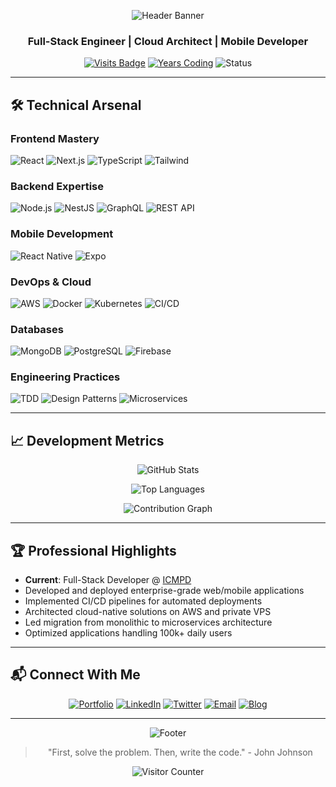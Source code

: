 <div align="center">
  
  ![Header Banner](https://capsule-render.vercel.app/api?type=waving&color=0:4b6cb7,100:182848&height=200&section=header&text=Faisal%20Qureshi&fontSize=42&fontColor=ffffff&animation=scaleIn)

  ### Full-Stack Engineer | Cloud Architect | Mobile Developer
  
  [![Visits Badge](https://komarev.com/ghpvc/?username=faisalQ05&label=Profile%20Views&color=0e75b6&style=flat)](https://github.com/faisalQ05)
  [![Years Coding](https://badges.pufler.dev/years/faisalQ05?color=blue&style=flat)](https://badges.pufler.dev)
  ![Status](https://img.shields.io/badge/Status-Coding%20%F0%9F%92%BB-blue)

</div>

---

## 🛠️ Technical Arsenal

### **Frontend Mastery**
![React](https://img.shields.io/badge/React-20232A?style=for-the-badge&logo=react&logoColor=61DAFB)
![Next.js](https://img.shields.io/badge/Next.js-000000?style=for-the-badge&logo=nextdotjs&logoColor=white)
![TypeScript](https://img.shields.io/badge/TypeScript-3178C6?style=for-the-badge&logo=typescript&logoColor=white)
![Tailwind](https://img.shields.io/badge/Tailwind_CSS-38B2AC?style=for-the-badge&logo=tailwind-css&logoColor=white)

### **Backend Expertise**
![Node.js](https://img.shields.io/badge/Node.js-339933?style=for-the-badge&logo=nodedotjs&logoColor=white)
![NestJS](https://img.shields.io/badge/NestJS-E0234E?style=for-the-badge&logo=nestjs&logoColor=white)
![GraphQL](https://img.shields.io/badge/GraphQL-E10098?style=for-the-badge&logo=graphql&logoColor=white)
![REST API](https://img.shields.io/badge/REST_API-FF6B6B?style=for-the-badge&logoColor=white)

### **Mobile Development**
![React Native](https://img.shields.io/badge/React_Native-61DAFB?style=for-the-badge&logo=react&logoColor=black)
![Expo](https://img.shields.io/badge/Expo-000020?style=for-the-badge&logo=expo&logoColor=white)

### **DevOps & Cloud**
![AWS](https://img.shields.io/badge/AWS-232F3E?style=for-the-badge&logo=amazon-aws&logoColor=white)
![Docker](https://img.shields.io/badge/Docker-2496ED?style=for-the-badge&logo=docker&logoColor=white)
![Kubernetes](https://img.shields.io/badge/Kubernetes-326CE5?style=for-the-badge&logo=kubernetes&logoColor=white)
![CI/CD](https://img.shields.io/badge/CI/CD-FF6B6B?style=for-the-badge&logoColor=white)

### **Databases**
![MongoDB](https://img.shields.io/badge/MongoDB-47A248?style=for-the-badge&logo=mongodb&logoColor=white)
![PostgreSQL](https://img.shields.io/badge/PostgreSQL-4169E1?style=for-the-badge&logo=postgresql&logoColor=white)
![Firebase](https://img.shields.io/badge/Firebase-FFCA28?style=for-the-badge&logo=firebase&logoColor=black)

### **Engineering Practices**
![TDD](https://img.shields.io/badge/TDD-25A162?style=for-the-badge&logoColor=white)
![Design Patterns](https://img.shields.io/badge/Design_Patterns-FF6B6B?style=for-the-badge&logoColor=white)
![Microservices](https://img.shields.io/badge/Microservices-1890FF?style=for-the-badge&logoColor=white)

---

## 📈 Development Metrics

<div align="center">

  ![GitHub Stats](https://github-readme-stats.vercel.app/api?username=faisalQ05&show_icons=true&theme=algolia&include_all_commits=true&count_private=true)
  
  ![Top Languages](https://github-readme-stats.vercel.app/api/top-langs/?username=faisalQ05&layout=compact&theme=algolia&hide=html,css)

  ![Contribution Graph](https://github-readme-activity-graph.vercel.app/graph?username=faisalQ05&theme=react-dark&hide_border=true&area=true&custom_title=My%20Contribution%20Graph)

</div>

---

## 🏆 Professional Highlights

- **Current**: Full-Stack Developer @ [ICMPD](https://www.icmpd.org/)
- Developed and deployed enterprise-grade web/mobile applications
- Implemented CI/CD pipelines for automated deployments
- Architected cloud-native solutions on AWS and private VPS
- Led migration from monolithic to microservices architecture
- Optimized applications handling 100k+ daily users

---

## 📬 Connect With Me

<div align="center">

[![Portfolio](https://img.shields.io/badge/Portfolio-%23000000.svg?style=for-the-badge&logo=firefox&logoColor=#FF7139)](https://yourportfolio.com)
[![LinkedIn](https://img.shields.io/badge/LinkedIn-0077B5?style=for-the-badge&logo=linkedin&logoColor=white)](https://linkedin.com/in/yourprofile)
[![Twitter](https://img.shields.io/badge/Twitter-1DA1F2?style=for-the-badge&logo=twitter&logoColor=white)](https://twitter.com/yourhandle)
[![Email](https://img.shields.io/badge/Gmail-D14836?style=for-the-badge&logo=gmail&logoColor=white)](mailto:faisal199605@gmail.com)
[![Blog](https://img.shields.io/badge/Medium-12100E?style=for-the-badge&logo=medium&logoColor=white)](https://medium.com/@yourhandle)

</div>

---

<div align="center">
  
  ![Footer](https://capsule-render.vercel.app/api?type=waving&color=0:4b6cb7,100:182848&height=100&section=footer)
  
  > "First, solve the problem. Then, write the code." - John Johnson
  
  ![Visitor Counter](https://profile-counter.glitch.me/faisalQ05/count.svg)

</div>
